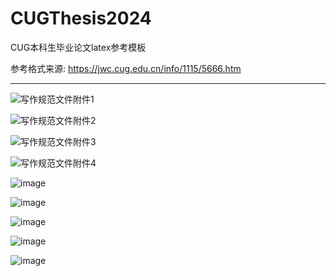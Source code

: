 # CUGThesis2024
CUG本科生毕业论文latex参考模板

参考格式来源: https://jwc.cug.edu.cn/info/1115/5666.htm

---

![写作规范文件附件1](https://github.com/GeoHammerBeginner/CUGThesis2024/assets/97781484/0bdb48a5-75f3-45b0-a5ce-f57990c2f1ca)

![写作规范文件附件2](https://github.com/GeoHammerBeginner/CUGThesis2024/assets/97781484/fa47f7ac-9a9b-484b-9b96-f6212af21eb4)

![写作规范文件附件3](https://github.com/GeoHammerBeginner/CUGThesis2024/assets/97781484/af86c425-7b17-4f9d-a04f-944714dd58cd)

![写作规范文件附件4](https://github.com/GeoHammerBeginner/CUGThesis2024/assets/97781484/3c9ef0c3-3278-43ce-ae4d-70e84f617061)

![image](https://github.com/GeoHammerBeginner/CUGThesis2024/assets/97781484/6e1f75a9-5afe-4087-9d9e-ad1f032a8ac4)

![image](https://github.com/GeoHammerBeginner/CUGThesis2024/assets/97781484/b6c019ad-e365-4ff9-a523-bc8e490a529d)

![image](https://github.com/GeoHammerBeginner/CUGThesis2024/assets/97781484/b4196eb3-039c-4a1d-9a5f-68ad99c8bc6d)

![image](https://github.com/GeoHammerBeginner/CUGThesis2024/assets/97781484/b4196eb3-039c-4a1d-9a5f-68ad99c8bc6d)

![image](https://github.com/GeoHammerBeginner/CUGThesis2024/assets/97781484/bd400138-ca3f-45c7-a1d0-2ff4824ca879)

